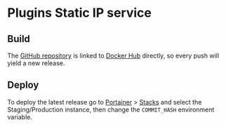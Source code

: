# Plugins Static IP service

## Build

The [GitHub repository](https://github.com/emartech/plugins-static-ip-service) is linked to [Docker Hub](https://hub.docker.com/repository/docker/emarsys/plugins-static-ip-service) directly, so every push will yield a new release.

## Deploy

To deploy the latest release go to [Portainer](https://apiproxy-portainer.service.emarsys.net/) > [Stacks](https://apiproxy-portainer.service.emarsys.net/#/stacks) and select the Staging/Production instance, then change the `COMMIT_HASH` environment variable.
